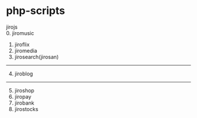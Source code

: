 # php-scripts

jirojs <br>
0. jiromusic
1. jiroflix
2. jiromedia
3. jirosearch(jirosan)
---
4. jiroblog
---
5. jiroshop
6. jiropay
7. jirobank
8. jirostocks
